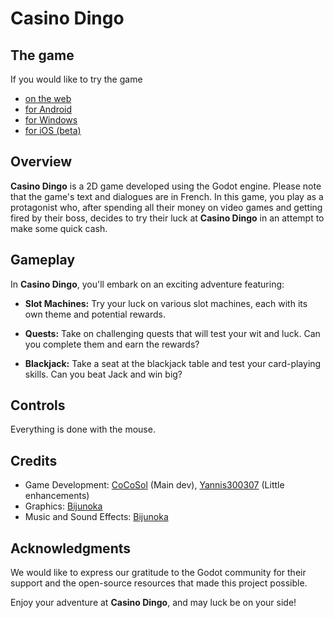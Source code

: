 # Casino Dingo

## The game
If you would like to try the game
- [on the web](https://ynis.fr/casino-dingo/)
- [for Android](https://ynis.fr/casino-dingo/download/android/casino-dingo.apk)
- [for Windows](https://ynis.fr/casino-dingo/download/windows/casino-dingo.exe)
- [for iOS (beta)](https://ynis.fr/casino-dingo/download/ios/casino-dingo.pck )


## Overview

**Casino Dingo** is a 2D game developed using the Godot engine. Please note that the game's text and dialogues are in French. In this game, you play as a protagonist who, after spending all their money on video games and getting fired by their boss, decides to try their luck at **Casino Dingo** in an attempt to make some quick cash.

## Gameplay

In **Casino Dingo**, you'll embark on an exciting adventure featuring:

- **Slot Machines:** Try your luck on various slot machines, each with its own theme and potential rewards.

- **Quests:** Take on challenging quests that will test your wit and luck. Can you complete them and earn the rewards?

- **Blackjack:** Take a seat at the blackjack table and test your card-playing skills. Can you beat Jack and win big?

## Controls

Everything is done with the mouse.

## Credits

- Game Development: [CoCoSol](https://github.com/CoCoSol007) (Main dev), [Yannis300307](https://github.com/yannis300307) (Little enhancements)
- Graphics: [Bijunoka](https://github.com/Bijunoka)
- Music and Sound Effects: [Bijunoka](https://github.com/Bijunoka)

## Acknowledgments

We would like to express our gratitude to the Godot community for their support and the open-source resources that made this project possible.

Enjoy your adventure at **Casino Dingo**, and may luck be on your side!
